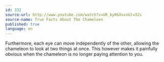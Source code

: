 ```yaml
---
id: 332
source-url: http://www.youtube.com/watch?v=UR_byRbXxvs&t=32s
source-name: True Facts About The Chameloen
published: true
language: en
---
```

Furthermore, each eye can move independently of the other, allowing the chameleon to look at two things at once. This however makes it painfully obvious when the chameleon is no longer paying attention to you.
